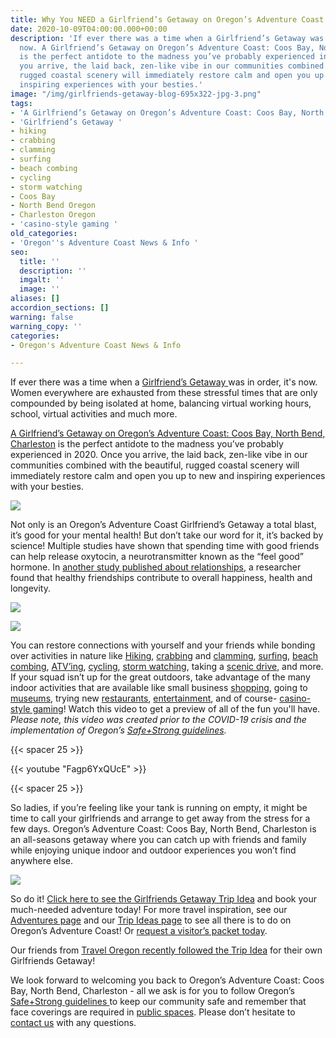 ```yaml
---
title: Why You NEED a Girlfriend’s Getaway on Oregon’s Adventure Coast
date: 2020-10-09T04:00:00.000+00:00
description: 'If ever there was a time when a Girlfriend’s Getaway was in order, it''s
  now. A Girlfriend’s Getaway on Oregon’s Adventure Coast: Coos Bay, North Bend, Charleston
  is the perfect antidote to the madness you’ve probably experienced in 2020. Once
  you arrive, the laid back, zen-like vibe in our communities combined with the beautiful,
  rugged coastal scenery will immediately restore calm and open you up to new and
  inspiring experiences with your besties.'
image: "/img/girlfriends-getaway-blog-695x322-jpg-3.png"
tags:
- 'A Girlfriend’s Getaway on Oregon’s Adventure Coast: Coos Bay, North Bend, Charleston'
- 'Girlfriend’s Getaway '
- hiking
- crabbing
- clamming
- surfing
- beach combing
- cycling
- storm watching
- Coos Bay
- North Bend Oregon
- Charleston Oregon
- 'casino-style gaming '
old_categories:
- 'Oregon''s Adventure Coast News & Info '
seo:
  title: ''
  description: ''
  imgalt: ''
  image: ''
aliases: []
accordion_sections: []
warning: false
warning_copy: ''
categories:
- Oregon's Adventure Coast News & Info

---
```

If ever there was a time when a [Girlfriend’s Getaway ](https://www.oregonsadventurecoast.com/tripideas/a-girlfriends-getaway-on-oregon-s-adventure-coast/)was in order, it's now. Women everywhere are exhausted from these stressful times that are only compounded by being isolated at home, balancing virtual working hours, school, virtual activities and much more.

[A Girlfriend’s Getaway on Oregon’s Adventure Coast: Coos Bay, North Bend, Charleston](https://www.oregonsadventurecoast.com/girlfriends/) is the perfect antidote to the madness you’ve probably experienced in 2020. Once you arrive, the laid back, zen-like vibe in our communities combined with the beautiful, rugged coastal scenery will immediately restore calm and open you up to new and inspiring experiences with your besties.

![](/img/girlfriends-getaway-blog-695x322-jpg-1.png)

Not only is an Oregon’s Adventure Coast Girlfriend’s Getaway a total blast, it’s good for your mental health! But don’t take our word for it, it’s backed by science! Multiple studies have shown that spending time with good friends can help release oxytocin, a neurotransmitter known as the “feel good” hormone. In [another study published about relationships](https://onlinelibrary.wiley.com/doi/abs/10.1111/pere.12187), a researcher found that healthy friendships contribute to overall happiness, health and longevity.

![](/img/girlfriends-getaway-blog-695x322-jpg-2.png)

![](/img/girlfriends-getaway-blog-695x322-jpg.png)

You can restore connections with yourself and your friends while bonding over activities in nature like [Hiking](https://www.oregonsadventurecoast.com/hiking-walking), [crabbing](https://www.oregonsadventurecoast.com/crabbing-clamming) and [clamming](https://www.oregonsadventurecoast.com/clamming), [surfing](https://www.oregonsadventurecoast.com/water-recreation), [beach combing](https://www.oregonsadventurecoast.com/undeveloped-beaches), [ATV’ing](https://www.oregonsadventurecoast.com/atv-motorsports), [cycling](https://www.oregonsadventurecoast.com/cycling), [storm watching](https://www.oregonsadventurecoast.com/storm-watching), taking a [scenic drive](https://www.oregonsadventurecoast.com/scenic-drives), and more. If your squad isn’t up for the great outdoors, take advantage of the many indoor activities that are available like small business [shopping](https://www.oregonsadventurecoast.com/shopping), going to [museums](https://www.oregonsadventurecoast.com/art-history-culture), trying new [restaurants](https://www.oregonsadventurecoast.com/dining), [entertainment](https://www.oregonsadventurecoast.com/entertainment-and-nightlife), and of course- [casino-style gaming](https://www.oregonsadventurecoast.com/gaming)! Watch this video to get a preview of all of the fun you'll have. _Please note, this video was created prior to the COVID-19 crisis and the implementation of Oregon’s_ [_Safe+Strong guidelines_](https://govstatus.egov.com/reopening-oregon)_._

{{< spacer 25 >}}

{{< youtube "Fagp6YxQUcE" >}}

{{< spacer 25 >}}

So ladies, if you’re feeling like your tank is running on empty, it might be time to call your girlfriends and arrange to get away from the stress for a few days. Oregon’s Adventure Coast: Coos Bay, North Bend, Charleston is an all-seasons getaway where you can catch up with friends and family while enjoying unique indoor and outdoor experiences you won’t find anywhere else.

![](/img/girlfriends-getaway-blog-695x322-jpg-4.png)

So do it! [Click here to see the Girlfriends Getaway Trip Idea](https://www.oregonsadventurecoast.com/tripideas/a-girlfriends-getaway-on-oregon-s-adventure-coast/) and book your much-needed adventure today! For more travel inspiration, see our [Adventures page](https://www.oregonsadventurecoast.com/adventures) and our [Trip Ideas page](https://www.oregonsadventurecoast.com/tripideas) to see all there is to do on Oregon’s Adventure Coast! Or [request a visitor’s packet today](https://www.oregonsadventurecoast.com/contact/#contactform).

Our friends from [Travel Oregon recently followed the Trip Idea](https://traveloregon.com/things-to-do/trip-ideas/favorite-trips/girls-getaway-southern-oregon-coast/) for their own Girlfriends Getaway!

We look forward to welcoming you back to Oregon’s Adventure Coast: Coos Bay, North Bend, Charleston - all we ask is for you to follow Oregon’s [Safe+Strong guidelines ](https://coronavirus.oregon.gov/Pages/default.aspx#:\~:text=Oregonians%20must%20come%20together%20to,once%20it's%20available%20to%20you)to keep our community safe and remember that face coverings are required in [public spaces](https://sharedsystems.dhsoha.state.or.us/DHSForms/Served/le2288K.pdf). Please don’t hesitate to [contact us](https://www.oregonsadventurecoast.com/contact/) with any questions.